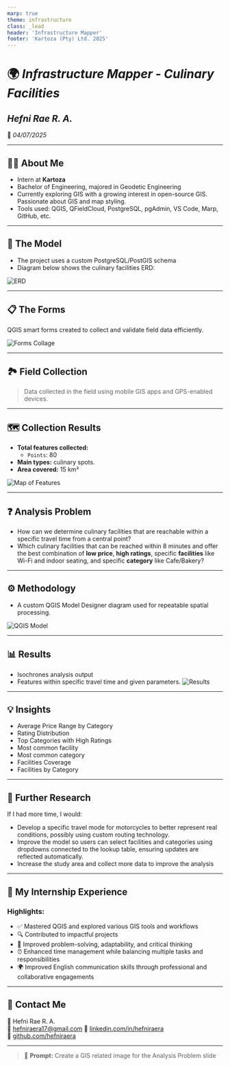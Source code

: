 ```yaml
---
marp: true
theme: infrastructure
class: _lead
header: 'Infrastructure Mapper'
footer: 'Kartoza (Pty) Ltd. 2025'
---
```


<!-- Title Slide -->

# 🌍 *Infrastructure Mapper - Culinary Facilities*  

## *Hefni Rae R. A.*

📅 *04/07/2025*

---

## 👩‍💻 About Me

- Intern at **Kartoza**
- Bachelor of Engineering, majored in Geodetic Engineering
- Currently exploring GIS with a growing interest in open-source GIS. Passionate about GIS and map styling.
- Tools used: QGIS, QFieldCloud, PostgreSQL, pgAdmin, VS Code, Marp, GitHub, etc.

---

## 🧱 The Model

- The project uses a custom PostgreSQL/PostGIS schema  
- Diagram below shows the culinary facilities ERD: 

![ERD](../img/culinaryfacilities-erd.png)

---

## 📋 The Forms

QGIS smart forms created to collect and validate field data efficiently.

![Forms Collage](../img/culinaryfacilities-forms.png)

---
## 🏞️ Field Collection

> Data collected in the field using mobile GIS apps and GPS-enabled devices.

---

## 🗺️ Collection Results

- **Total features collected:** 
    - `Points`: 80
- **Main types:** culinary spots.  
- **Area covered:** 15 km²  

![Map of Features](../img/culinaryfacilities-collection.png)

---

## ❓ Analysis Problem

- How can we determine culinary facilities that are reachable within a specific travel time from a central point?
- Which culinary facilities that can be reached within 8 minutes and offer the best combination of **low price**, **high ratings**, specific **facilities** like Wi-Fi and indoor seating, and specific **category** like Cafe/Bakery? 

---

## ⚙️ Methodology

- A custom QGIS Model Designer diagram used for repeatable spatial processing.

![QGIS Model](../img/culinaryfacilities-model.png)

---

## 📊 Results

- Isochrones analysis output 
- Features within specific travel time and given parameters.
![Results](../img/culinaryfacilities-results.png)

---

## 💡 Insights

- Average Price Range by Category
- Rating Distribution
- Top Categories with High Ratings
- Most common facility
- Most common category
- Facilities Coverage
- Facilities by Category

---

## 🔬 Further Research

If I had more time, I would:

- Develop a specific travel mode for motorcycles to better represent real conditions, possibly using custom routing technology.
- Improve the model so users can select facilities and categories using dropdowns connected to the lookup table, ensuring updates are reflected automatically.
- Increase the study area and collect more data to improve the analysis

---

## 🧳 My Internship Experience

### Highlights:

- ✅ Mastered QGIS and explored various GIS tools and workflows  
- 🔍 Contributed to impactful projects
- 🌟 Improved problem-solving, adaptability, and critical thinking  
- ⏰ Enhanced time management while balancing multiple tasks and responsibilities 
- 🌍 Improved English communication skills through professional and collaborative engagements
 
---

## 📧 Contact Me

👤 Hefni Rae R. A.   
📨 [hefniraera17@gmail.com](mailto:hefniraera17@gmail.com)
🔗 [linkedin.com/in/hefniraera](https://www.linkedin.com/in/hefniraera/)  
💼 [github.com/hefniraera](https://github.com/hefniraera)

---

> 🤖 **Prompt:** Create a GIS related image for the Analysis Problem slide
> 